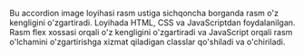 Bu accordion image loyihasi rasm ustiga sichqoncha borganda rasm o'z kengligini o'zgartiradi. Loyihada HTML, CSS va JavaScriptdan foydalanilgan. Rasm flex xossasi orqali o'z kengligini o'zgartiradi va JavaScript orqali rasm o'lchamini o'zgartirishga xizmat qiladigan classlar qo'shiladi va o'chiriladi.
